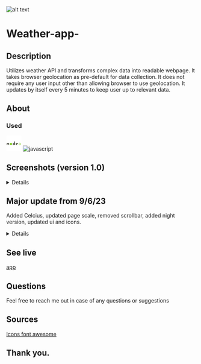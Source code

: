 <img src="https://github.com/Hvitrevs/Weather-app-/assets/134542496/a1500d2b-0a46-46d6-9f4c-e4ce5377ad86" alt="alt text" width="900">


# Weather-app-



## Description
Utilizes weather API and transforms complex data into readable webpage.
It takes browser geolocation as pre-default for data collection.
It does not require any user input other than allowing browser to use geolocation.
It updates by itself every 5 minutes to keep user up to relevant data.

## About 

### Used 
 <img src="https://raw.githubusercontent.com/devicons/devicon/master/icons/nodejs/nodejs-original-wordmark.svg" alt="nodejs" width="40" height="40"/>
 <img src="https://vitejs.dev/logo.svg" alt="javascript" width="40" height="40"/>



## Screenshots (version 1.0)


<details>

Viewing on desktop

<img src="https://github.com/Hvitrevs/Weather-app-/assets/134542496/7de1e508-04c4-46ae-81fe-e212c78cb454" alt="alt text" width="900">

Viewing on tablet

<img src="https://github.com/Hvitrevs/Weather-app-/assets/134542496/76c6fa0f-61a2-481b-8974-44f52b871dbe" alt="alt text" width="400">

Viewing on smartphone

<img src="https://github.com/Hvitrevs/Weather-app-/assets/134542496/22d95d1e-671b-4c3d-828b-19eda47ac2e1" alt="alt text" width="200">


</details>





## Major update from 9/6/23



Added Celcius, updated page scale, removed scrollbar, added night version, updated ui and icons.


<details>


Viewing on desktop

Day:

<img src="https://github.com/Hvitrevs/Weather-app-/assets/134542496/a1500d2b-0a46-46d6-9f4c-e4ce5377ad86" alt="alt text" width="900">

Night:

<img src="https://github.com/Hvitrevs/Weather-app-/assets/134542496/ac6ee9de-59c8-4704-93ba-d172566c6180" alt="alt text" width="900">



Viewing on tablet

Day:

<img src="https://github.com/Hvitrevs/Weather-app-/assets/134542496/43be513e-49ba-4102-8076-135f98d48cd5" alt="alt text" width="400">


Night:


<img src="https://github.com/Hvitrevs/Weather-app-/assets/134542496/4772fa63-8583-4203-b45e-1b76e55ca135" alt="alt text" width="400">



Viewing on smartphone

Day:

<img src="https://github.com/Hvitrevs/Weather-app-/assets/134542496/43032d87-1422-4750-b514-3aa03ee6462f" alt="alt text" width="200">


Night:


<img src="https://github.com/Hvitrevs/Weather-app-/assets/134542496/60493732-023d-420a-8a59-982ea6630f60" alt="alt text" width="200">

</details>


## See live
[app](https://magical-concha-6ccb16.netlify.app)

## Questions

Feel free to reach me out in case of any questions or suggestions

## Sources


[Icons font awesome](https://github.com/Hvitrevs/weather-icons-font-awesome)

## Thank you.
